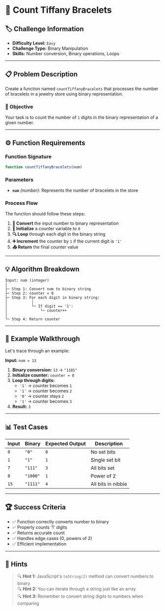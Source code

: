 # 💎 Count Tiffany Bracelets

## 🏷️ Challenge Information
- **Difficulty Level:** `Easy`
- **Challenge Type:** Binary Manipulation
- **Skills:** Number conversion, Binary operations, Loops

---

## 📋 Problem Description

Create a function named `countTiffanyBracelets` that processes the number of bracelets in a jewelry store using binary representation.

### 🎯 Objective
Your task is to count the number of `1` digits in the binary representation of a given number.

---

## ⚙️ Function Requirements

### Function Signature
```javascript
function countTiffanyBracelets(num)
```

### Parameters
- **`num`** *(number)*: Represents the number of bracelets in the store

### Process Flow
The function should follow these steps:

1. **🔄 Convert** the input number to binary representation
2. **🔢 Initialize** a counter variable to `0`
3. **🔍 Loop** through each digit in the binary string
4. **➕ Increment** the counter by `1` if the current digit is `'1'`
5. **📤 Return** the final counter value

---

## 💡 Algorithm Breakdown

```
Input: num (integer)
│
├─ Step 1: Convert num to binary string
├─ Step 2: counter = 0
├─ Step 3: For each digit in binary string:
│           │
│           └─ If digit == '1':
│               └─ counter++
│
└─ Step 4: Return counter
```

---

## 🧮 Example Walkthrough

Let's trace through an example:

**Input:** `num = 13`

1. **Binary conversion:** `13` → `"1101"`
2. **Initialize counter:** `counter = 0`
3. **Loop through digits:**
   - `'1'` → counter becomes `1`
   - `'1'` → counter becomes `2`  
   - `'0'` → counter stays `2`
   - `'1'` → counter becomes `3`
4. **Result:** `3`

---

## 📊 Test Cases

| Input | Binary | Expected Output | Description |
|-------|--------|----------------|-------------|
| `0`   | `"0"`  | `0`            | No set bits |
| `1`   | `"1"`  | `1`            | Single set bit |
| `7`   | `"111"`| `3`            | All bits set |
| `8`   | `"1000"`| `1`           | Power of 2 |
| `15`  | `"1111"`| `4`           | All bits in nibble |

---

## 🏆 Success Criteria

- ✅ Function correctly converts number to binary
- ✅ Properly counts '1' digits
- ✅ Returns accurate count
- ✅ Handles edge cases (0, powers of 2)
- ✅ Efficient implementation

---

## 💭 Hints

> 🔍 **Hint 1:** JavaScript's `toString(2)` method can convert numbers to binary  
> 🔍 **Hint 2:** You can iterate through a string just like an array  
> 🔍 **Hint 3:** Remember to convert string digits to numbers when comparing
